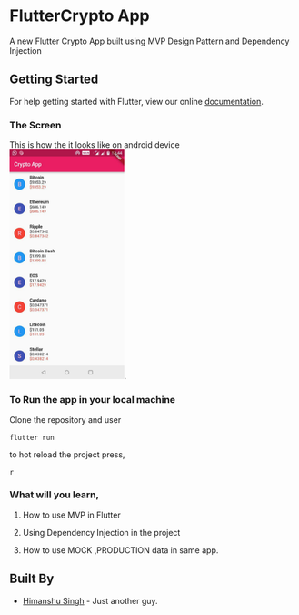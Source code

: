 # FlutterCrypto App

A new Flutter Crypto App built using MVP Design Pattern and Dependency Injection

## Getting Started

For help getting started with Flutter, view our online
[documentation](https://flutter.io/).

### The Screen

This is how the it looks like on android device
<br/>
<img src="https://github.com/hi-manshu/Flutter-Crypto-App/blob/master/assets/crypto.jpg" width="40%">.

### To Run the app in your local machine

Clone the repository and user
```
flutter run
```
to hot reload the project press,
```
r
```

### What will you learn,

1. How to use MVP in Flutter

1. Using Dependency Injection in the project

1. How to use MOCK ,PRODUCTION data in same app.
## Built By

* [Himanshu Singh](http://www.github.com/hi-manshu) - Just another guy.
